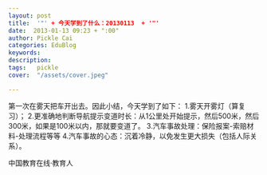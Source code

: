 ```yaml
---
layout: post  
title:  '"' + 今天学到了什么：20130113  + '"'
date:  2013-01-13 09:23 + ":00" 
author: Pickle Cai  
categories: EduBlog  
keywords: 
description:   
tags:	pickle   
cover:  "/assets/cover.jpeg"  

---  
```

    
 第一次在雾天把车开出去。因此小结，今天学到了如下： 1.雾天开雾灯（算复习）； 2.更准确地判断导航提示变道时长：从1公里处开始提示，然后500米，然后300米，如果是100米以内，那就要变道了。 3.汽车事故处理：保险报案-索赔材料-处理流程等等 4.汽车事故的心态：沉着冷静，以免发生更大损失（包括人际关系）。		

		    
 中国教育在线·教育人


